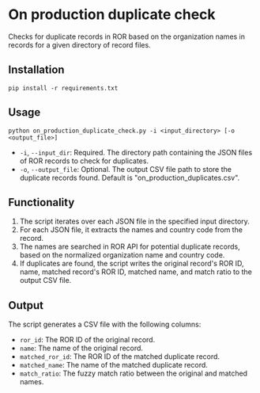 # On production duplicate check

Checks for duplicate records in ROR based on the organization names in records for a given directory of record files.


## Installation
   ```
   pip install -r requirements.txt
   ```

## Usage

```
python on_production_duplicate_check.py -i <input_directory> [-o <output_file>]
```

- `-i`, `--input_dir`: Required. The directory path containing the JSON files of ROR records to check for duplicates.
- `-o`, `--output_file`: Optional. The output CSV file path to store the duplicate records found. Default is "on_production_duplicates.csv".

## Functionality

1. The script iterates over each JSON file in the specified input directory.
2. For each JSON file, it extracts the names and country code from the record.
3. The names are searched in ROR API for potential duplicate records, based on the normalized organization name and country code.
4. If duplicates are found, the script writes the original record's ROR ID, name, matched record's ROR ID, matched name, and match ratio to the output CSV file.


## Output

The script generates a CSV file with the following columns:
- `ror_id`: The ROR ID of the original record.
- `name`: The name of the original record.
- `matched_ror_id`: The ROR ID of the matched duplicate record.
- `matched_name`: The name of the matched duplicate record.
- `match_ratio`: The fuzzy match ratio between the original and matched names.